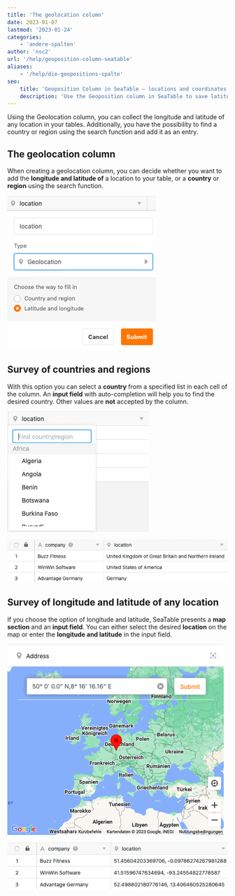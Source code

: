 ```yaml
---
title: 'The geolocation column'
date: 2023-01-07
lastmod: '2023-01-24'
categories:
    - 'andere-spalten'
author: 'nsc2'
url: '/help/geoposition-column-seatable'
aliases:
    - '/help/die-geopositions-spalte'
seo:
    title: 'Geoposition Column in SeaTable – locations and coordinates'
    description: 'Use the Geoposition column in SeaTable to save latitude, longitude or countries. Add locations precisely with map view or smart autocomplete.'
---
```


Using the Geolocation column, you can collect the longitude and latitude of any location in your tables. Additionally, you have the possibility to find a country or region using the search function and add it as an entry.

## The geolocation column

When creating a geolocation column, you can decide whether you want to add the **longitude and latitude of** a location to your table, or a **country** or **region** using the search function.

![Selection options when creating a geoposition column](images/Optionen-beim-Erstellen-einer-Geopositionsspalte.png)

## Survey of countries and regions

With this option you can select a **country** from a specified list in each cell of the column. An **input field** with auto-completion will help you to find the desired country. Other values are **not** accepted by the column.

![Adding countries or regions using the search function of the Geopositions column.](images/Erhebung-von-Laendern.png)

![Application example of a geoposition column](images/Beispiel-Geopositions-Spalte-1.png)

## Survey of longitude and latitude of any location

If you choose the option of longitude and latitude, SeaTable presents a **map section** and an **input field**. You can either select the desired **location** on the map or enter the **longitude and latitude** in the input field.

![Adding a location based on its longitude and latitude](images/Erhebung-von-Laengen-und-Breitengraden.png)

![Application example of a geoposition column](images/Beispiel-2-Geopositionsspalte.png)
